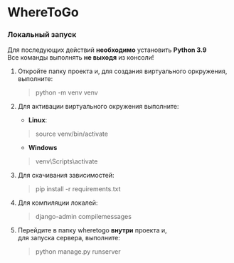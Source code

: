 # WhereToGo

### Локальный запуск

Для последующих действий **необходимо** установить **Python 3.9**  
Все команды выполнять **не выходя** из консоли!

1. Откройте папку проекта и, для создания виртуального оркружения, выполните:

	> python -m venv venv

2. Для активации виртуального окружения выполните:

	- **Linux**:

	> source venv/bin/activate

	- **Windows**

	> venv\Scripts\activate

3. Для скачивания зависимостей:

	> pip install -r requirements.txt

4. Для компиляции локалей:

	> django-admin compilemessages

5. Перейдите в папку wheretogo **внутри** проекта и,  
для запуска сервера, выполните:

	> python manage.py runserver
